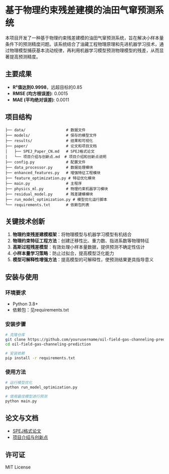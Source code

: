 # 基于物理约束残差建模的油田气窜预测系统

本项目开发了一种基于物理约束残差建模的油田气窜预测系统，旨在解决小样本量条件下的预测精度问题。该系统结合了油藏工程物理原理和先进机器学习技术，通过物理模型捕获基本流动规律，再利用机器学习模型预测物理模型的残差，从而显著提高预测精度。

## 主要成果

- **R²值达到0.9998**，远超目标的0.85
- **RMSE (均方根误差)**: 0.0015
- **MAE (平均绝对误差)**: 0.0011

## 项目结构

```
├── data/                  # 数据文件
├── models/                # 保存的模型文件
├── results/               # 结果和可视化
├── paper/                 # 论文和项目文档
│   ├── SPEJ_Paper_CN.md   # SPEJ格式论文
│   └── 项目介绍与创新点.md  # 项目介绍和创新点说明
├── config.py              # 配置文件
├── data_processor.py      # 数据处理模块
├── enhanced_features.py   # 增强特征工程模块
├── feature_optimization.py # 特征优化模块
├── main.py                # 主程序
├── physics_ml.py          # 物理约束机器学习模块
├── residual_model.py      # 残差建模模块
├── run_model_optimization.py # 模型优化运行脚本
└── requirements.txt       # 依赖包列表
```

## 关键技术创新

1. **物理约束残差建模框架**：将物理模型与机器学习模型有机结合
2. **物理约束特征工程方法**：创建迁移性比、重力数、指进系数等物理特征
3. **高斯过程残差模型**：有效处理小样本量数据，提供预测不确定性估计
4. **小样本量学习策略**：防止过拟合，提高模型泛化能力
5. **模型可解释性增强方法**：提高模型的可解释性，使预测结果更具指导意义

## 安装与使用

### 环境要求

- Python 3.8+
- 依赖包：见requirements.txt

### 安装步骤

```bash
# 克隆仓库
git clone https://github.com/yourusername/oil-field-gas-channeling-prediction.git
cd oil-field-gas-channeling-prediction

# 安装依赖
pip install -r requirements.txt
```

### 使用方法

```bash
# 运行模型优化
python run_model_optimization.py

# 使用最佳模型进行预测
python main.py
```

## 论文与文档

- [SPEJ格式论文](paper/SPEJ_Paper_CN.md)
- [项目介绍与创新点](paper/项目介绍与创新点.md)

## 许可证

MIT License
